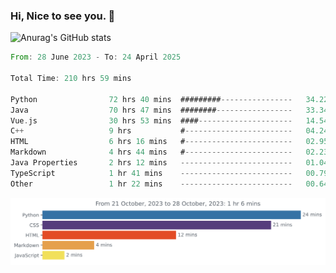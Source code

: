 ### Hi, Nice to see you. 👋

<!--
**EtherFin/EtherFin** is a ✨ _special_ ✨ repository because its `README.md` (this file) appears on your GitHub profile.

Here are some ideas to get you started:

- 🔭 I’m currently working on ...
- 🌱 I’m currently learning ...
- 👯 I’m looking to collaborate on ...
- 🤔 I’m looking for help with ...
- 💬 Ask me about ...
- 📫 How to reach me: ...
- 😄 Pronouns: ...
- ⚡ Fun fact: ...
-->


![Anurag's GitHub stats](https://github-readme-stats.vercel.app/api?username=EtherFin&bg_color=30,e96443,e97f43,e99943,e9b443,e9ce43,e9e843,d3e943,bee943,a9e943,94e943&title_color=fff&text_color=000&show_icons=true&icon_color=000)


<!--START_SECTION:waka-->

```rust
From: 28 June 2023 - To: 24 April 2025

Total Time: 210 hrs 59 mins

Python                72 hrs 40 mins  #########----------------   34.22 %
Java                  70 hrs 47 mins  ########-----------------   33.34 %
Vue.js                30 hrs 53 mins  ####---------------------   14.54 %
C++                   9 hrs           #------------------------   04.24 %
HTML                  6 hrs 16 mins   #------------------------   02.95 %
Markdown              4 hrs 44 mins   #------------------------   02.23 %
Java Properties       2 hrs 12 mins   -------------------------   01.04 %
TypeScript            1 hr 41 mins    -------------------------   00.79 %
Other                 1 hr 22 mins    -------------------------   00.64 %
```

<!--END_SECTION:waka-->

<img
  src="https://github.com/EtherFin/EtherFin/blob/master/images/stat.svg"
  alt="Work Dashboard"
/>

